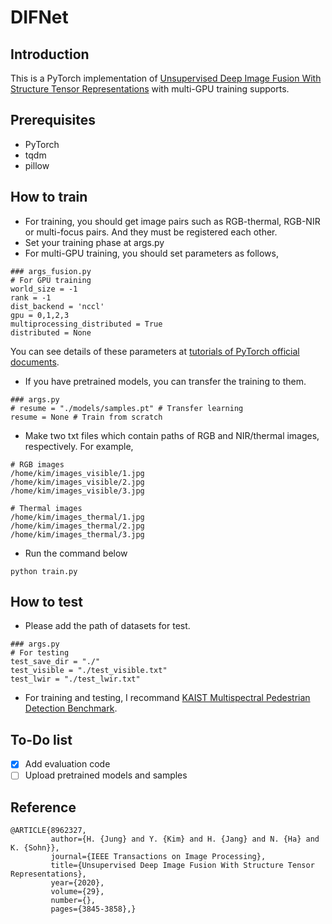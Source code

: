 # DIFNet

## Introduction

This is a PyTorch implementation of [Unsupervised Deep Image Fusion With Structure Tensor Representations](https://ieeexplore.ieee.org/document/8962327) with multi-GPU training supports.

## Prerequisites

* PyTorch
* tqdm
* pillow

## How to train

* For training, you should get image pairs such as RGB-thermal, RGB-NIR or multi-focus pairs. And they must be registered each other.
* Set your training phase at args.py
* For multi-GPU training, you should set parameters as follows,
```
### args_fusion.py
# For GPU training
world_size = -1
rank = -1
dist_backend = 'nccl'
gpu = 0,1,2,3
multiprocessing_distributed = True
distributed = None
```
You can see details of these parameters at [tutorials of PyTorch official documents](https://pytorch.org/tutorials/intermediate/dist_tuto.html#distributed-training). 
* If you have pretrained models, you can transfer the training to them.
```
### args.py
# resume = "./models/samples.pt" # Transfer learning
resume = None # Train from scratch
```
* Make two txt files which contain paths of RGB and NIR/thermal images, respectively. For example,
```
# RGB images
/home/kim/images_visible/1.jpg
/home/kim/images_visible/2.jpg
/home/kim/images_visible/3.jpg
```
```
# Thermal images
/home/kim/images_thermal/1.jpg
/home/kim/images_thermal/2.jpg
/home/kim/images_thermal/3.jpg
```
* Run the command below
```
python train.py
```

## How to test

* Please add the path of datasets for test.
```
### args.py
# For testing
test_save_dir = "./"
test_visible = "./test_visible.txt"
test_lwir = "./test_lwir.txt"
```
* For training and testing, I recommand [KAIST Multispectral Pedestrian Detection Benchmark](https://soonminhwang.github.io/rgbt-ped-detection/).

## To-Do list
* [x] Add evaluation code
* [ ] Upload pretrained models and samples

## Reference

```
@ARTICLE{8962327,  
         author={H. {Jung} and Y. {Kim} and H. {Jang} and N. {Ha} and K. {Sohn}},  
         journal={IEEE Transactions on Image Processing},   
         title={Unsupervised Deep Image Fusion With Structure Tensor Representations},  
         year={2020},  
         volume={29},  
         number={},  
         pages={3845-3858},}
```
